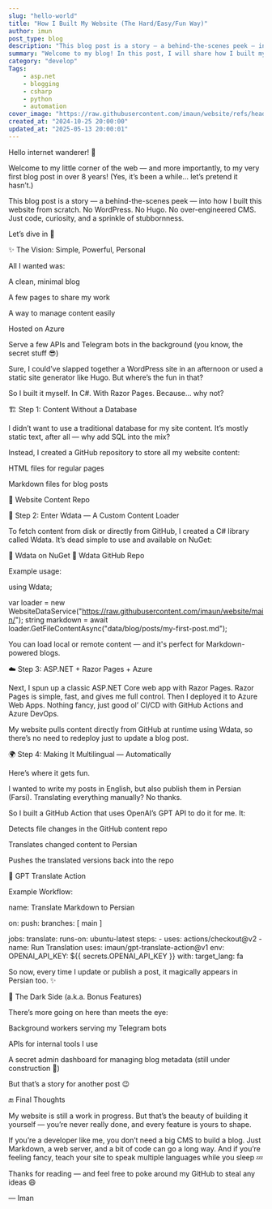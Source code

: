 ```yaml
---
slug: "hello-world"
title: "How I Built My Website (The Hard/Easy/Fun Way)"
author: imun
post_type: blog
description: "This blog post is a story — a behind-the-scenes peek — into how I built this website from scratch"
summary: "Welcome to my blog! In this post, I will share how I built my website using a mix of static & dynamic site generator!"
category: "develop"
Tags:
    - asp.net
    - blogging
    - csharp
    - python
    - automation
cover_image: "https://raw.githubusercontent.com/imaun/website/refs/heads/master/assets/img/hello-world.png"
created_at: "2024-10-25 20:00:00"
updated_at: "2025-05-13 20:00:01"
---
```


Hello internet wanderer! 👋

Welcome to my little corner of the web — and more importantly, to my very first blog post in over 8 years! (Yes, it’s been a while... let’s pretend it hasn’t.)

This blog post is a story — a behind-the-scenes peek — into how I built this website from scratch. No WordPress. No Hugo. No over-engineered CMS. Just code, curiosity, and a sprinkle of stubbornness.

Let’s dive in 🚀

✨ The Vision: Simple, Powerful, Personal

All I wanted was:

A clean, minimal blog

A few pages to share my work

A way to manage content easily

Hosted on Azure

Serve a few APIs and Telegram bots in the background (you know, the secret stuff 😎)

Sure, I could’ve slapped together a WordPress site in an afternoon or used a static site generator like Hugo. But where’s the fun in that?

So I built it myself. In C#. With Razor Pages. Because… why not?

🏗️ Step 1: Content Without a Database

I didn’t want to use a traditional database for my site content. It’s mostly static text, after all — why add SQL into the mix?

Instead, I created a GitHub repository to store all my website content:

HTML files for regular pages

Markdown files for blog posts

📁 Website Content Repo

🧱 Step 2: Enter Wdata — A Custom Content Loader

To fetch content from disk or directly from GitHub, I created a C# library called Wdata. It’s dead simple to use and available on NuGet:

🔗 Wdata on NuGet
🔗 Wdata GitHub Repo

Example usage:

using Wdata;

var loader = new WebsiteDataService("https://raw.githubusercontent.com/imaun/website/main/");
string markdown = await loader.GetFileContentAsync("data/blog/posts/my-first-post.md");

You can load local or remote content — and it's perfect for Markdown-powered blogs.

☁️ Step 3: ASP.NET + Razor Pages + Azure

Next, I spun up a classic ASP.NET Core web app with Razor Pages. Razor Pages is simple, fast, and gives me full control. Then I deployed it to Azure Web Apps. Nothing fancy, just good ol’ CI/CD with GitHub Actions and Azure DevOps.

My website pulls content directly from GitHub at runtime using Wdata, so there’s no need to redeploy just to update a blog post.

🌍 Step 4: Making It Multilingual — Automatically

Here’s where it gets fun.

I wanted to write my posts in English, but also publish them in Persian (Farsi). Translating everything manually? No thanks.

So I built a GitHub Action that uses OpenAI’s GPT API to do it for me. It:

Detects file changes in the GitHub content repo

Translates changed content to Persian

Pushes the translated versions back into the repo

🔗 GPT Translate Action

Example Workflow:

name: Translate Markdown to Persian

on:
  push:
    branches: [ main ]

jobs:
  translate:
    runs-on: ubuntu-latest
    steps:
    - uses: actions/checkout@v2
    - name: Run Translation
      uses: imaun/gpt-translate-action@v1
      env:
        OPENAI_API_KEY: ${{ secrets.OPENAI_API_KEY }}
      with:
        target_lang: fa

So now, every time I update or publish a post, it magically appears in Persian too. ✨

🔮 The Dark Side (a.k.a. Bonus Features)

There’s more going on here than meets the eye:

Background workers serving my Telegram bots

APIs for internal tools I use

A secret admin dashboard for managing blog metadata (still under construction 🔧)

But that’s a story for another post 😉

🔚 Final Thoughts

My website is still a work in progress. But that’s the beauty of building it yourself — you’re never really done, and every feature is yours to shape.

If you’re a developer like me, you don’t need a big CMS to build a blog. Just Markdown, a web server, and a bit of code can go a long way. And if you’re feeling fancy, teach your site to speak multiple languages while you sleep 💤

Thanks for reading — and feel free to poke around my GitHub to steal any ideas 😄

— Iman

